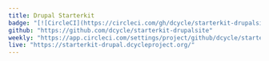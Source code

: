 ```yaml
---
title: Drupal Starterkit
badge: "[![CircleCI](https://circleci.com/gh/dcycle/starterkit-drupalsite/tree/master.svg?style=svg)](https://circleci.com/gh/dcycle/starterkit-drupalsite/tree/master)"
github: "https://github.com/dcycle/starterkit-drupalsite"
weekly: "https://app.circleci.com/settings/project/github/dcycle/starterkit-drupalsite/triggers"
live: "https://starterkit-drupal.dcycleproject.org/"
---
```

